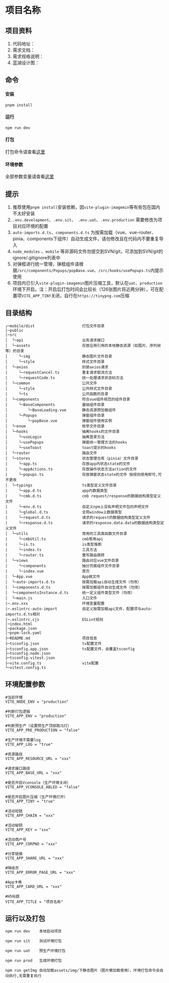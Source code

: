 <!--
 * @Author: dushuai
 * @Date: 2023-03-17 09:30:38
 * @LastEditors: dushuai
 * @LastEditTime: 2023-04-18 17:58:41
 * @description: 框架说明
-->
# 项目名称

## 项目资料

1. 代码地址：
2. 需求文档：
3. 需求规格说明：
4. 蓝湖设计图：

## 命令

#### 安装
```
pnpm install
```

#### 运行
```
npm run dev
```

#### 打包
打包命令请查看[这里](#运行以及打包)

#### 环境参数
全部参数变量请查看[这里](#环境配置参数)

## 提示

1. 推荐使用`pnpm install`安装依赖，因`vite-plugin-imagemin`等有些包在国内不太好安装
2. `.env.development`、`.env.sit`、` .env.uat`、`.env.production` 需要修改为项目对应环境的配置
3. `auto-imports.d.ts`、`components.d.ts` 为按需加载（vue、vue-router、pinia、components下组件）自动生成文件，请勿修改且在代码内不要重复导入
4. `node_modules` 、`mobile` 等非源码文件勿提交到SVN/git，可添加到SVN/git的ignore/.gitignore列表中
5. 对弹框进行统一管理，弹框组件请根据`/src/components/Popups/popBase.vue`、`/src/hooks/usePopups.ts`内提示使用
6. 项目内已引入`vite-plugin-imagemin`图片压缩工具，默认在`uat`、`production`环境下开启。注：开启后打包时间会比较长（126张图片将近两分钟），可在配置项`VITE_APP_TINY`关闭，自行在`https://tinypng.com`压缩

## 目录结构

```
┌─mobile/dist                     打包文件目录
|─public
|─src
│  └─api          	              业务请求接口
│  └─assets            	          存放应用引用的本地静态资源（如图片、序列帧等）的目录
│     └─img            	          静态图片文件目录
│     └─style                     样式文件目录
│  └─axios            	          封装axios请求
|     └─requestCancel.ts          重复请求取消方法
|     └─requestCode.ts            统一处理请求状态码方法
│  └─common            	          公共文件
│     └─style            	      公共样式文件目录
|     └─ts                        公共函数的目录
│  └─components                   符合vue组件规范的组件目录
│     └─BaseComponents            基础组件目录
│         └─BaseLoading.vue       静态资源预加载组件
│     └─Popups                    弹窗组件目录
│         └─popBase.vue           弹窗组件使用实例
│  └─enum                         枚举文件目录
│  └─hooks                        抽离hooks的文件目录
│     └─useLogin                  抽离登录方法
│     └─usePopups                 弹窗统一管理方法的hooks
│     └─useToast                  toast提示的hooks
│  └─router                       路由文件
│  └─stores                       状态管理仓库（pinia）文件目录
|     └─app.ts                    存放app内状态state的文件
|     └─appActions.ts             存放操作状态方法action的文件
|     └─popups.ts                 存放弹窗状态state的文件 按规则使用即可,可不更改
│  └─typings                      ts类型定义文件目录
|     └─app.d.ts                  app内数据类型
|     └─cmb.d.ts                  cmb request/response的数据结构类型定义文件
|     └─env.d.ts                  自定义npm上没有声明文件包的声明文件
|     └─global.d.ts               全局window上数据类型
|     └─request.d.ts              请求的request的数据结构类型定义文件
|     └─response.d.ts             请求的response.data.data的数据结构类型定义文件
│  └─utils                        常用的工具类函数文件目录
|     └─cmbUtil.ts                cmb常用api
|     └─is.ts                     is类型推断
|     └─index.ts                  工具方法
|     └─router.ts                 重写路由跳转
│  └─views                        路由对应vue文件目录
|     └─components                抽分页面组件文件目录
|     └─index.vue                 首页
│  └─App.vue                      App根文件
│  └─auto-imports.d.ts            按需加载api自动生成文件（勿改）
│  └─components.d.ts              按需加载组件自动生成文件（勿改）
│  └─componentsInstance.d.ts      统一定义组件类型文件（勿改）
│  └─main.js                      入口文件
|─.env.xxx              	      环境变量配置
|─.eslintrc-auto-import           自定义按需加载api文件，配置项与auto-imports.d.ts相对
|─.eslintrc.cjs                   ESLint规则
│─index.html
│─package.json
│─pnpm-lock.yaml
├─README.md                       项目信息
├─tsconfig.json                   ts配置文件
├─tsconfig.app.json               ts配置文件，会覆盖tsconfig
├─tsconfig.node.json
├─tsconfig.vitest.json
├─vite.config.ts                  vite配置
└─vitest.config.ts
```

## 环境配置参数

```
#当前环境
VITE_NODE_ENV = "production"

#判断打包逻辑
VITE_APP_ENV = "production"

#判断预生产（设置预生产顶部跑马灯）
VITE_APP_PRE_PRODUCTION = "false"

#生产环境不需要log
VITE_APP_LOG = "true"

#资源路径
VITE_APP_RESOURCE_URL = "xxx"

#请求接口路径
VITE_APP_BASE_URL = "xxx"

#是否开启Vconsole（生产环境关闭）
VITE_APP_VCONSOLE_ABLED = "false"

#是否开启图片压缩（生产环境打开）
VITE_APP_TINY = "true"

#活动短链
VITE_APP_CHAIN = "xxx"

#活动秘钥
VITE_APP_KEY = "xxx"

#活动商户号
VITE_APP_CORPNO = "xxx"

#分享链接
VITE_APP_SHARE_URL = "xxx"

#降级页
VITE_APP_ERROR_PAGE_URL = "xxx"

#App卡券
VITE_APP_CARD_URL = "xxx"

#H5标题
VITE_APP_TITLE = "项目名称"
```

## 运行以及打包

```
npm run dev    本地启动项目

npm run sit    测试环境打包

npm run uat    预生产环境打包

npm run prod   生成环境打包

npm run getImg 自动加载assets/img/下静态图片（图片懒加载使用），环境打包命令会自动执行,无需重复执行
```
